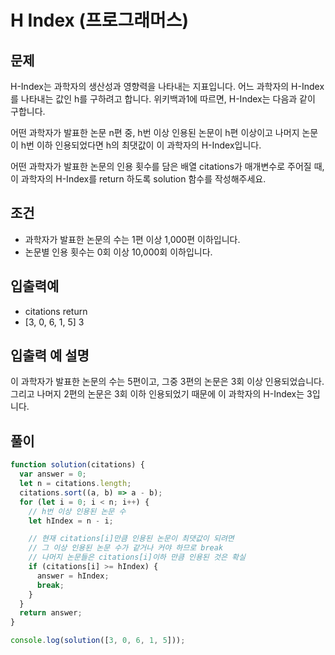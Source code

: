 # H Index (프로그래머스)

## 문제

H-Index는 과학자의 생산성과 영향력을 나타내는 지표입니다. 어느 과학자의 H-Index를 나타내는 값인 h를 구하려고 합니다. 위키백과1에 따르면, H-Index는 다음과 같이 구합니다.<br>

어떤 과학자가 발표한 논문 n편 중, h번 이상 인용된 논문이 h편 이상이고 나머지 논문이 h번 이하 인용되었다면 h의 최댓값이 이 과학자의 H-Index입니다.<br>

어떤 과학자가 발표한 논문의 인용 횟수를 담은 배열 citations가 매개변수로 주어질 때, 이 과학자의 H-Index를 return 하도록 solution 함수를 작성해주세요.<br>



## 조건

- 과학자가 발표한 논문의 수는 1편 이상 1,000편 이하입니다.
- 논문별 인용 횟수는 0회 이상 10,000회 이하입니다.

## 입출력예

- citations	return
- [3, 0, 6, 1, 5]	3
  
## 입출력 예 설명

이 과학자가 발표한 논문의 수는 5편이고, 그중 3편의 논문은 3회 이상 인용되었습니다. 그리고 나머지 2편의 논문은 3회 이하 인용되었기 때문에 이 과학자의 H-Index는 3입니다.

## 풀이

```js
function solution(citations) {
  var answer = 0;
  let n = citations.length;
  citations.sort((a, b) => a - b);
  for (let i = 0; i < n; i++) {
    // h번 이상 인용된 논문 수
    let hIndex = n - i;

    // 현재 citations[i]만큼 인용된 논문이 최댓값이 되려면
    // 그 이상 인용된 논문 수가 같거나 커야 하므로 break
    // 나머지 논문들은 citations[i]이하 만큼 인용된 것은 확실
    if (citations[i] >= hIndex) {
      answer = hIndex;
      break;
    }
  }
  return answer;
}

console.log(solution([3, 0, 6, 1, 5]));
```